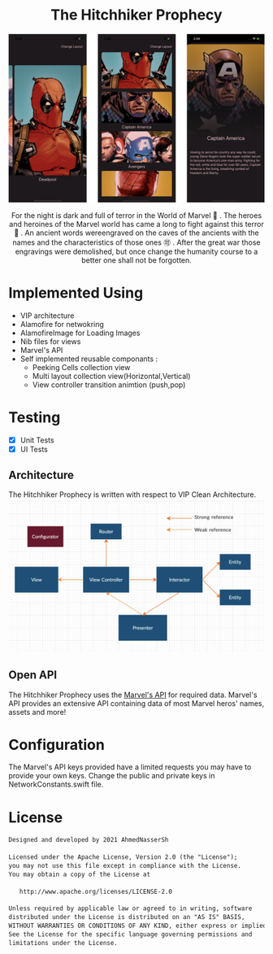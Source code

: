 <h1 align="center"> The Hitchhiker Prophecy </h1>


![UI](https://github.com/AhmedNasserSh/The-Hitchhiker-Prophecy/blob/main/Screenshots/1.png)

<p align="center">
For the night is dark and full of terror in the World of Marvel 🦇 . The heroes and heroines of the Marvel world has came a long to fight against this terror 🧙 . An ancient words wereengraved on the caves of the ancients with the names and the characteristics of those ones 🉑 .
After the great war those engravings were demolished, but once change the humanity course to a better one shall not be forgotten.
</p>

# Implemented Using

- VIP architecture 
- Alamofire for netwokring
- AlamofireImage for Loading Images
- Nib files for views
- Marvel's API 
- Self implemented reusable componants :
   -   Peeking Cells collection view 
   -   Multi layout collection view(Horizontal,Vertical)
   -   View controller transition animtion (push,pop)
   
# Testing
- [x] Unit Tests
- [x] UI Tests

## Architecture
The Hitchhiker Prophecy is written with respect to VIP Clean Architecture.
![architecture](https://github.com/AhmedNasserSh/The-Hitchhiker-Prophecy/blob/main/Screenshots/2.png)

## Open API
The Hitchhiker Prophecy uses the [Marvel's API](https://developer.marvel.com) for required data.
Marvel's API provides an extensive API containing data of most Marvel heros' names, assets and more!

# Configuration
The Marvel's API keys provided have a limited requests you may have to provide your own keys. 
Change the public  and private keys in NetworkConstants.swift file.

# License
```xml
Designed and developed by 2021 AhmedNasserSh

Licensed under the Apache License, Version 2.0 (the "License");
you may not use this file except in compliance with the License.
You may obtain a copy of the License at

   http://www.apache.org/licenses/LICENSE-2.0

Unless required by applicable law or agreed to in writing, software
distributed under the License is distributed on an "AS IS" BASIS,
WITHOUT WARRANTIES OR CONDITIONS OF ANY KIND, either express or implied.
See the License for the specific language governing permissions and
limitations under the License.
```
